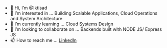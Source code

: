 - 👋 Hi, I’m @Iktisad
- 👀 I’m interested in ... Building Scalable Applications, Cloud Operations and System Architecture
- 🌱 I’m currently learning ... Cloud Systems Design
- 💞️ I’m looking to collaborate on ... Backends built with NODE JS/ Express JS 
- 📫 How to reach me ... [LinkedIn](https://www.linkedin.com/in/iktisad-rashid)

<!---
Iktisad/Iktisad is a ✨ special ✨ repository because its `README.md` (this file) appears on your GitHub profile.
You can click the Preview link to take a look at your changes.
--->
